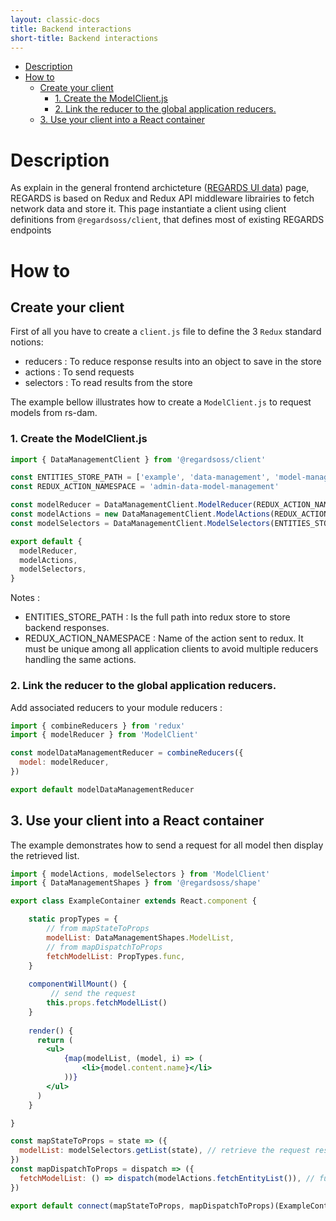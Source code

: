 ```yaml
---
layout: classic-docs
title: Backend interactions
short-title: Backend interactions
---
```


<!-- START doctoc generated TOC please keep comment here to allow auto update -->
<!-- DON'T EDIT THIS SECTION, INSTEAD RE-RUN doctoc TO UPDATE -->


- [Description](#description)
- [How to](#how-to)
  - [Create your client](#create-your-client)
    - [1\. Create the ModelClient.js](#1%5C-create-the-modelclientjs)
    - [2\. Link the reducer to the global application reducers.](#2%5C-link-the-reducer-to-the-global-application-reducers)
  - [3\. Use your client into a React container](#3%5C-use-your-client-into-a-react-container)

<!-- END doctoc generated TOC please keep comment here to allow auto update -->

# Description

As explain in the general frontend archicteture ([REGARDS UI data](/frontend/data/)) page, REGARDS is based on Redux and Redux API middleware librairies to fetch network data and store it. This page instantiate a client using client definitions from `@regardsoss/client`, that defines most of existing REGARDS endpoints

# How to

## Create your client

First of all you have to create a `client.js` file to define the 3 `Redux` standard notions:
 - reducers : To reduce response results into an object to save in the store
 - actions : To send requests
 - selectors : To read results from the store
 
The example bellow illustrates how to create a `ModelClient.js` to request models from rs-dam.

### 1\. Create the ModelClient.js
```js
import { DataManagementClient } from '@regardsoss/client'

const ENTITIES_STORE_PATH = ['example', 'data-management', 'model-management', 'model']
const REDUX_ACTION_NAMESPACE = 'admin-data-model-management'

const modelReducer = DataManagementClient.ModelReducer(REDUX_ACTION_NAMESPACE)
const modelActions = new DataManagementClient.ModelActions(REDUX_ACTION_NAMESPACE)
const modelSelectors = DataManagementClient.ModelSelectors(ENTITIES_STORE_PATH)

export default {
  modelReducer,
  modelActions,
  modelSelectors,
}
```

Notes : 
 - ENTITIES_STORE_PATH : Is the full path into redux store to store backend responses.
 - REDUX_ACTION_NAMESPACE : Name of the action sent to redux. It must be unique among all application clients to avoid multiple reducers handling the same actions.
 
### 2\. Link the reducer to the global application reducers.

Add associated reducers to your module reducers :
```js
import { combineReducers } from 'redux'
import { modelReducer } from 'ModelClient'

const modelDataManagementReducer = combineReducers({
  model: modelReducer,
})

export default modelDataManagementReducer
```

## 3\. Use your client into a React container

The example demonstrates how to send a request for all model then display the retrieved list.
 
```jsx
import { modelActions, modelSelectors } from 'ModelClient'
import { DataManagementShapes } from '@regardsoss/shape'

export class ExampleContainer extends React.component {

	static propTypes = {
		// from mapStateToProps
    	modelList: DataManagementShapes.ModelList,
    	// from mapDispatchToProps
    	fetchModelList: PropTypes.func,
	}
	
	componentWillMount() {
		 // send the request
    	this.props.fetchModelList()
  	}
	
	render() {
	  return (
	  	<ul>
	  		{map(modelList, (model, i) => (
	  			<li>{model.content.name}</li>
	  		))}
	  	</ul>
	  )
	}

}

const mapStateToProps = state => ({
  modelList: modelSelectors.getList(state), // retrieve the request result
})
const mapDispatchToProps = dispatch => ({
  fetchModelList: () => dispatch(modelActions.fetchEntityList()), // function to perform request
})

export default connect(mapStateToProps, mapDispatchToProps)(ExampleContainer)
```

